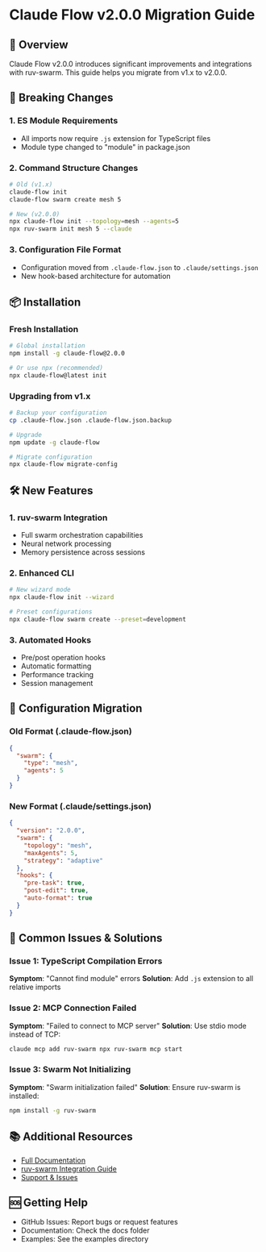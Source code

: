 # Claude Flow v2.0.0 Migration Guide

## 🚀 Overview
Claude Flow v2.0.0 introduces significant improvements and integrations with ruv-swarm. This guide helps you migrate from v1.x to v2.0.0.

## 🔄 Breaking Changes

### 1. ES Module Requirements
- All imports now require `.js` extension for TypeScript files
- Module type changed to "module" in package.json

### 2. Command Structure Changes
```bash
# Old (v1.x)
claude-flow init
claude-flow swarm create mesh 5

# New (v2.0.0)
npx claude-flow init --topology=mesh --agents=5
npx ruv-swarm init mesh 5 --claude
```

### 3. Configuration File Format
- Configuration moved from `.claude-flow.json` to `.claude/settings.json`
- New hook-based architecture for automation

## 📦 Installation

### Fresh Installation
```bash
# Global installation
npm install -g claude-flow@2.0.0

# Or use npx (recommended)
npx claude-flow@latest init
```

### Upgrading from v1.x
```bash
# Backup your configuration
cp .claude-flow.json .claude-flow.json.backup

# Upgrade
npm update -g claude-flow

# Migrate configuration
npx claude-flow migrate-config
```

## 🛠️ New Features

### 1. ruv-swarm Integration
- Full swarm orchestration capabilities
- Neural network processing
- Memory persistence across sessions

### 2. Enhanced CLI
```bash
# New wizard mode
npx claude-flow init --wizard

# Preset configurations
npx claude-flow swarm create --preset=development
```

### 3. Automated Hooks
- Pre/post operation hooks
- Automatic formatting
- Performance tracking
- Session management

## 🔧 Configuration Migration

### Old Format (.claude-flow.json)
```json
{
  "swarm": {
    "type": "mesh",
    "agents": 5
  }
}
```

### New Format (.claude/settings.json)
```json
{
  "version": "2.0.0",
  "swarm": {
    "topology": "mesh",
    "maxAgents": 5,
    "strategy": "adaptive"
  },
  "hooks": {
    "pre-task": true,
    "post-edit": true,
    "auto-format": true
  }
}
```

## 🐛 Common Issues & Solutions

### Issue 1: TypeScript Compilation Errors
**Symptom**: "Cannot find module" errors
**Solution**: Add `.js` extension to all relative imports

### Issue 2: MCP Connection Failed
**Symptom**: "Failed to connect to MCP server"
**Solution**: Use stdio mode instead of TCP:
```bash
claude mcp add ruv-swarm npx ruv-swarm mcp start
```

### Issue 3: Swarm Not Initializing
**Symptom**: "Swarm initialization failed"
**Solution**: Ensure ruv-swarm is installed:
```bash
npm install -g ruv-swarm
```

## 📚 Additional Resources
- [Full Documentation](https://github.com/chatman-media/claude-flow-multilang)
- [ruv-swarm Integration Guide](https://github.com/ruvnet/ruv-FANN/tree/main/ruv-swarm)
- [Support & Issues](https://github.com/chatman-media/claude-flow-multilang/issues)

## 🆘 Getting Help
- GitHub Issues: Report bugs or request features
- Documentation: Check the docs folder
- Examples: See the examples directory